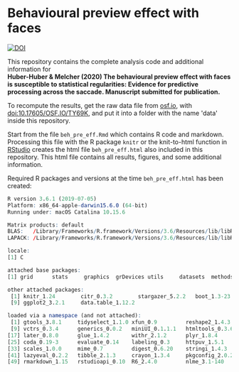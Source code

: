 # Behavioural preview effect with faces
[![DOI](https://zenodo.org/badge/254319738.svg)](https://zenodo.org/badge/latestdoi/254319738)

This repository contains the complete analysis code and additional information for  
**Huber-Huber &amp; Melcher (2020) The behavioural preview effect with faces is susceptible to statistical regularities: Evidence for predictive processing across the saccade. Manuscript submitted for publication.**

To recompute the results, get the raw data file from [osf.io](https://osf.io/), with [doi:10.17605/OSF.IO/TY69K](https://doi.org/10.17605/OSF.IO/TY69K), and put it into a folder with the name 'data' inside this repository.

Start from the file `beh_pre_eff.Rmd` which contains R code and markdown. Processing this file with the R package `knitr` or the knit-to-html function in [RStudio](https://rstudio.com) creates the html file `beh_pre_eff.html` also included in this repository. This html file contains all results, figures, and some additional information.

Required R packages and versions at the time `beh_pre_eff.html` has been created:
```r
R version 3.6.1 (2019-07-05)
Platform: x86_64-apple-darwin15.6.0 (64-bit)
Running under: macOS Catalina 10.15.6

Matrix products: default
BLAS:   /Library/Frameworks/R.framework/Versions/3.6/Resources/lib/libRblas.0.dylib
LAPACK: /Library/Frameworks/R.framework/Versions/3.6/Resources/lib/libRlapack.dylib

locale:
[1] C

attached base packages:
[1] grid      stats     graphics  grDevices utils     datasets  methods   base     

other attached packages:
 [1] knitr_1.24        citr_0.3.2        stargazer_5.2.2   boot_1.3-23       emmeans_1.4.5     lme4_1.1-21       Matrix_1.2-18     gtable_0.3.0     
 [9] ggplot2_3.2.1     data.table_1.12.2

loaded via a namespace (and not attached):
 [1] gtools_3.8.1     tidyselect_1.1.0 xfun_0.9         reshape2_1.4.3   purrr_0.3.2      splines_3.6.1    lattice_0.20-38  colorspace_1.4-1
 [9] vctrs_0.3.4      generics_0.0.2   miniUI_0.1.1.1   htmltools_0.3.6  yaml_2.2.0       rlang_0.4.7      pillar_1.4.2     nloptr_1.2.1    
[17] later_0.8.0      glue_1.4.2       withr_2.1.2      plyr_1.8.4       lifecycle_0.2.0  stringr_1.4.0    munsell_0.5.0    mvtnorm_1.0-11  
[25] coda_0.19-3      evaluate_0.14    labeling_0.3     httpuv_1.5.1     highr_0.8        Rcpp_1.0.2       xtable_1.8-4     promises_1.0.1  
[33] scales_1.0.0     mime_0.7         digest_0.6.20    stringi_1.4.3    dplyr_1.0.2      shiny_1.3.2      tools_3.6.1      magrittr_1.5    
[41] lazyeval_0.2.2   tibble_2.1.3     crayon_1.3.4     pkgconfig_2.0.2  MASS_7.3-51.4    estimability_1.3 assertthat_0.2.1 minqa_1.2.4     
[49] rmarkdown_1.15   rstudioapi_0.10  R6_2.4.0         nlme_3.1-140     compiler_3.6.1  
```
